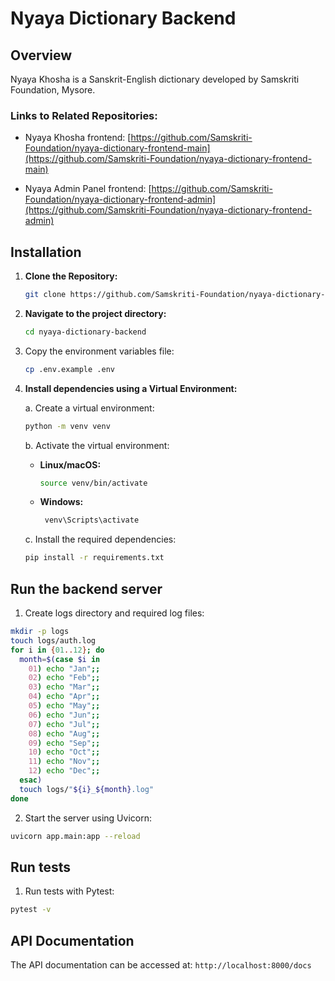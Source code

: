 # Nyaya Dictionary Backend

## Overview

Nyaya Khosha is a Sanskrit-English dictionary developed by Samskriti Foundation, Mysore.

### Links to Related Repositories:

- Nyaya Khosha frontend: [https://github.com/Samskriti-Foundation/nyaya-dictionary-frontend-main](https://github.com/Samskriti-Foundation/nyaya-dictionary-frontend-main)

- Nyaya Admin Panel frontend: [https://github.com/Samskriti-Foundation/nyaya-dictionary-frontend-admin](https://github.com/Samskriti-Foundation/nyaya-dictionary-frontend-admin)

## Installation

1. **Clone the Repository:**

   ```bash
   git clone https://github.com/Samskriti-Foundation/nyaya-dictionary-backend.git
   ```

2. **Navigate to the project directory:**

   ```bash
   cd nyaya-dictionary-backend
   ```

3. Copy the environment variables file:
   ```bash
   cp .env.example .env
   ```

4. **Install dependencies using a Virtual Environment:**

   a. Create a virtual environment:

   ```bash
   python -m venv venv
   ```

   b. Activate the virtual environment:

   - **Linux/macOS:**
     ```bash
     source venv/bin/activate
     ```
   - **Windows:**
     ```bash
      venv\Scripts\activate
     ```

   c. Install the required dependencies:

   ```bash
   pip install -r requirements.txt
   ```

## Run the backend server

1. Create logs directory and required log files:

```bash
mkdir -p logs
touch logs/auth.log
for i in {01..12}; do
  month=$(case $i in
    01) echo "Jan";;
    02) echo "Feb";;
    03) echo "Mar";;
    04) echo "Apr";;
    05) echo "May";;
    06) echo "Jun";;
    07) echo "Jul";;
    08) echo "Aug";;
    09) echo "Sep";;
    10) echo "Oct";;
    11) echo "Nov";;
    12) echo "Dec";;
  esac)
  touch logs/"${i}_${month}.log"
done
```

2. Start the server using Uvicorn:

```bash
uvicorn app.main:app --reload
```

## Run tests

1. Run tests with Pytest:

```bash
pytest -v
```

## API Documentation

The API documentation can be accessed at: `http://localhost:8000/docs`
